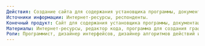 ```yaml
---
Действия: Создание сайта для содержания установщика программы, документации к использованию и формы обратной связи.
Источники информации: Интернет-ресурсы, респонденты.
Конечный продукт: Сайт для содержания установщика программы, документации к использованию и формы обратной связи.
Материалы: Интернет-ресурсы, редактор кода, программа для создания графического интерфейса, программа для создания документов и блок-схем.
Роли: Программист, дизайнер интерфейсов, дизайнер алгоритмов действий и концепций программы, тестировщик.
---
```

